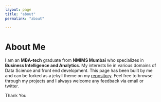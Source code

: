 ```yaml
---
layout: page
title: "about"
permalink: "about"

---
```

# About Me

I am an **MBA-tech** graduate from **NMIMS Mumbai** who specializes in **Business Intelligence and Analytics**. My interests lie in various domains of Data Science and front end development. This page has been built by me and can be forked as a jekyll theme on my <a href = "https://github.com/tejasmohanayyar/" target = "_blank">repository</a>. Feel free to browse through my projects and I always welcome any feedback via email or twitter.

Thank You
